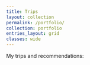 ```yaml
---
title: Trips
layout: collection
permalink: /portfolio/
collection: portfolio
entries_layout: grid
classes: wide
---
```


My trips and recommendations:
